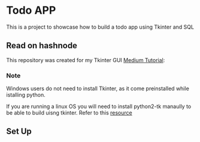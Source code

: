 #   Todo APP 
This is a project to showcase how to build a todo app using Tkinter and SQL

##  Read on hashnode
This repository was created for my Tkinter GUI [Medium Tutorial](https://hashnode.com/preview/63b1e86fd23d3c5ea6f4fe38):

### Note
Windows users do not need to install Tkinter, as it come preinstalled while istalling python.

If you are running a linux OS you will need to install python2-tk manaully to be able to build uisng tkinter. Refer to this [resource](https://www.pythonguis.com/installation/install-tkinter-linux/)

##  Set Up